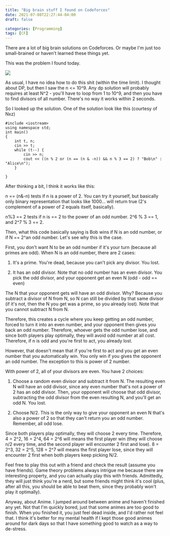 ```yaml
---
title: "Big brain stuff I found on Codeforces"
date: 2021-07-08T22:27:44-04:00
draft: false

categories: [Programming]
tags: [CF]
---
```


There are a lot of big brain solutions on Codeforces. Or maybe I'm just too small-brained or haven't learned these things yet.

This was the problem I found today. 

![](/images/algorithms/codeforce.PNG)

As usual, I have no idea how to do this shit (within the time limit). I thought about DP, but then I saw the n <= 10^9. Any dp solution will probably requires at least N^2 - you'll
have to loop from 1 to 10^9, and then you have to find divisors of all number. There's no way it works within 2 seconds.

So I looked up the solution. One of the solution look like this (courtesy of Nxz)

~~~
#include <iostream>
using namespace std;
int main()
{
    int t, n;
    cin >> t;
    while (t--) {
        cin >> n;
        cout << ((n % 2 or (n == (n & -n)) && n % 3 == 2) ? "Bob\n" : "Alice\n");
    }

}
~~~

After thinking a bit, I think it works like this:

n == (n&-n) tests if n is a power of 2. You can try it yourself, but basically only binary representation that looks like 1000... will return true (2's complement of a power of 2 equals itself, basically).

n%3 == 2 tests if n is == 2 to the power of an odd number. 2^6 % 3 == 1, and 2^7 % 3 == 2.

Then, what this code basically saying is Bob wins if N is an odd number, or if N == 2^an odd number.
Let's see why this is the case.

First, you don't want N to be an odd number if it's your turn (because all primes are odd). When N is an odd number, there are 2 cases:

1. It's a prime. You're dead, because you can't pick any divisor. You lost.

2. It has an odd divisor. Note that no odd number has an even divisor. You pick the odd divisor, and your opponent get an even N (odd - odd == even)

The N that your opponent gets will have an odd divisor. Why? Because you subtract a divisor of N from N, so N can still be divided by that same divisor (if it's not, then the N you get was a prime, so you already lost).
Note that you cannot subtract N from N.

Therefore, this creates a cycle where you keep getting an odd number, forced to turn it into an even number, and your opponent then gives you back an odd number. Therefore, whoever gets the odd number lose, and since 
both players play optimally, they will avoid odd number at all cost. Therefore, if n is odd and you're first to act, you already lost.

However, that doesn't mean that if you're first to act and you get an even number that you automatically win. You only win if you gives the opponent an odd number. The exception to this is power of 2 number.

With power of 2, all of your divisors are even. You have 2 choices:

1. Choose a random even divisor and subtract it from N. The resulting even N will have an odd divisor, since any even number that's not a power of 2 has an odd divisor. Then, your opponent will choose that odd divisor, 
subtracting the odd divisor from the even resulting N, and you'll get an odd N. You lost.

2. Choose N/2. This is the only way to give your opponent an even N that's also a power of 2 so that they can't return you an odd number. Remember, all odd lose.

Since both players play optimally, they will choose 2 every time. Therefore, 4 = 2^2, 16 = 2^4, 64 = 2^6 will means the first player win (they will choose n/2 every time, and the second player will encounter 2 first and lose). 
8 = 2^3, 32 = 2^5, 128 = 2^7 will means the first player lose, since they will encounter 2 first when both players keep picking N/2. 

Feel free to play this out with a friend and check the result (assume you have friends). Game theory problems always intrigue me because there are interesting property, and you can actually play this with friends. 
Admittedly, they will just think you're a nerd, but some friends might think it's cool (plus, after all this, you should be able to beat them, since they probably won't play it optimally).

Anyway, about Anime. I jumped around between anime and haven't finished any yet. Not that I'm quickly bored, just that some animes are too good to finish. When you finished it, you just feel dead inside, and I'd rather not feel that. 
I think it's better for my mental health if I kept those good animes around for dark days so that I have something good to watch as a way to de-stress.